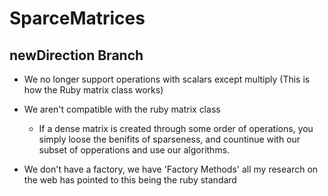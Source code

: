 # SparceMatrices

## newDirection Branch
- We no longer support operations with scalars except multiply (This is how the Ruby matrix class works)

- We aren't compatible with the ruby matrix class
	- If a dense matrix is created through some order of operations, you simply loose the benifits
	of sparseness, and countinue with our subset of opperations and use our algorithms.

- We don't have a factory, we have 'Factory Methods' all my research on the web has pointed to this being the ruby standard